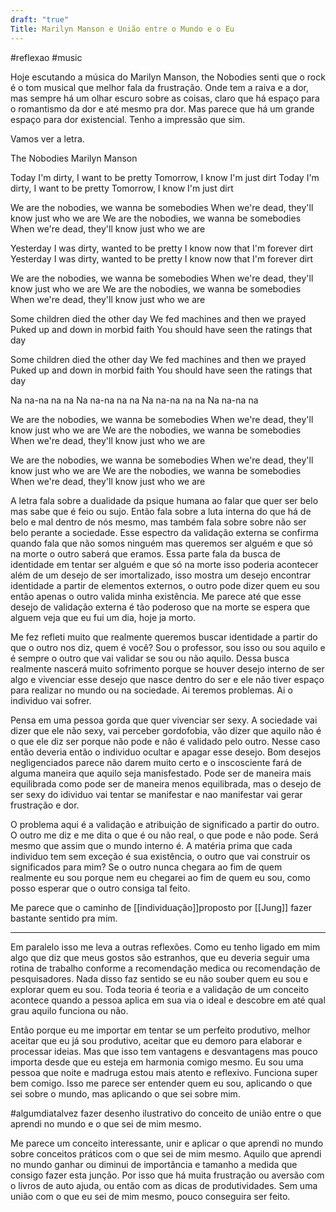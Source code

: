 ```yaml
---
draft: "true"
Title: Marilyn Manson e União entre o Mundo e o Eu
---
```


\#reflexao \#music

Hoje escutando a música do Marilyn Manson, the Nobodies senti que o rock é o tom musical que melhor fala da frustração. Onde tem a raiva e a dor, mas sempre há um olhar escuro sobre as coisas, claro que há espaço para o romantismo da dor e até mesmo pra dor. Mas parece que há um grande espaço para dor existencial. Tenho a impressão que sim.

Vamos ver a letra.

The Nobodies
Marilyn Manson

Today I'm dirty, I want to be pretty
Tomorrow, I know I'm just dirt
Today I'm dirty, I want to be pretty
Tomorrow, I know I'm just dirt

We are the nobodies, we wanna be somebodies
When we're dead, they'll know just who we are
We are the nobodies, we wanna be somebodies
When we're dead, they'll know just who we are

Yesterday I was dirty, wanted to be pretty
I know now that I'm forever dirt
Yesterday I was dirty, wanted to be pretty
I know now that I'm forever dirt

We are the nobodies, we wanna be somebodies
When we're dead, they'll know just who we are
We are the nobodies, we wanna be somebodies
When we're dead, they'll know just who we are

Some children died the other day
We fed machines and then we prayed
Puked up and down in morbid faith
You should have seen the ratings that day

Some children died the other day
We fed machines and then we prayed
Puked up and down in morbid faith
You should have seen the ratings that day

Na na-na na na
Na na-na na na
Na na-na na na
Na na-na na

We are the nobodies, we wanna be somebodies
When we're dead, they'll know just who we are
We are the nobodies, we wanna be somebodies
When we're dead, they'll know just who we are

We are the nobodies, we wanna be somebodies
When we're dead, they'll know just who we are
We are the nobodies, we wanna be somebodies
When we're dead, they'll know just who we are

A letra fala sobre a dualidade da psique humana ao falar que quer ser belo mas sabe que é feio ou sujo. Então fala sobre a luta interna do que há de belo e mal dentro de nós mesmo, mas também fala sobre sobre não ser belo perante a sociedade. Esse espectro da validação externa se confirma quando fala que não somos ninguém mas queremos ser alguém e que só na morte o outro saberá que eramos. Essa parte fala da busca de identidade em tentar ser alguém e que só na morte isso poderia acontecer além de um desejo de ser imortalizado, isso mostra um desejo encontrar identidade a partir de elementos externos, o outro pode dizer quem eu sou então apenas o outro valida minha existência. Me parece até que esse desejo de validação externa é tão poderoso que na morte se espera que alguem veja que eu fui um dia, hoje ja morto.

Me fez refleti muito que realmente queremos buscar identidade a partir do que o outro nos diz, quem é você? Sou o professor, sou isso ou sou aquilo e é sempre o outro que vai validar se sou ou não aquilo. Dessa busca realmente nascerá muito sofrimento porque se houver desejo interno de ser algo e vivenciar esse desejo que nasce dentro do ser e ele não tiver espaço para realizar no mundo ou na sociedade. Ai teremos problemas. Ai o individuo vai sofrer.

Pensa em uma pessoa gorda que quer vivenciar ser sexy. A sociedade vai dizer que ele não sexy, vai perceber gordofobia, vão dizer que aquilo não é o que ele diz ser porque não pode e não é validado pelo outro. Nesse caso então deveria então o individuo ocultar e apagar esse desejo. Bom desejos negligenciados parece não darem muito certo e o inscosciente fará de alguma maneira que aquilo seja manisfestado. Pode ser de maneira mais equilibrada como pode ser de maneira menos equilibrada, mas o desejo de ser sexy do idividuo vai tentar se manifestar e nao manifestar vai gerar frustração e dor.

O problema aqui é a validação e atribuição de significado a partir do outro. O outro me diz e me dita o que é ou não real, o que pode e não pode. Será mesmo que assim que o mundo interno é. A matéria prima que cada individuo tem sem exceção é sua existência, o outro que vai construir os significados para mim? Se o outro nunca chegara ao fim de quem realmente eu sou porque nem eu chegarei ao fim de quem eu sou, como posso esperar que o outro consiga tal feito.

Me parece que o caminho de \[\[individuação\]\]proposto por \[\[Jung\]\] fazer bastante sentido pra mim.

------------------------------------------------------------------------

Em paralelo isso me leva a outras reflexões. Como eu tenho ligado em mim algo que diz que meus gostos são estranhos, que eu deveria seguir uma rotina de trabalho conforme a recomendação medica ou recomendação de pesquisadores. Nada disso faz sentido se eu não souber quem eu sou e explorar quem eu sou. Toda teoria é teoria e a validação de um conceito acontece quando a pessoa aplica em sua via o ideal e descobre em até qual grau aquilo funciona ou não.

Então porque eu me importar em tentar se um perfeito produtivo, melhor aceitar que eu já sou produtivo, aceitar que eu demoro para elaborar e processar ideias. Mas que isso tem vantagens e desvantagens mas pouco importa desde que eu esteja em harmonia comigo mesmo. Eu sou uma pessoa que noite e madruga estou mais atento e reflexivo. Funciona super bem comigo. Isso me parece ser entender quem eu sou, aplicando o que sei sobre o mundo, mas aplicando o que sei sobre mim.

\#algumdiatalvez fazer desenho ilustrativo do conceito de união entre o que aprendi no mundo e o que sei de mim mesmo.

Me parece um conceito interessante, unir e aplicar o que aprendi no mundo sobre conceitos práticos com o que sei de mim mesmo. Aquilo que aprendi no mundo ganhar ou diminui de importância e tamanho a medida que consigo fazer esta junção. Por isso que há muita frustração ou aversão com o livros de auto ajuda, ou então com as dicas de produtividades. Sem uma união com o que eu sei de mim mesmo, pouco conseguira ser feito.
